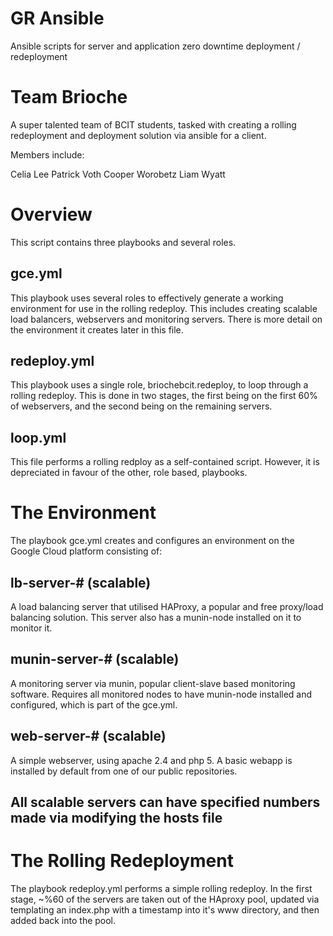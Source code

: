 # GR Ansible
Ansible scripts for server and application zero downtime deployment / redeployment


# Team Brioche
A super talented team of BCIT students, tasked with creating a rolling redeployment and deployment
solution via ansible for a client.

Members include:

Celia Lee
Patrick Voth
Cooper Worobetz
Liam Wyatt

# Overview

This script contains three playbooks and several roles.

## gce.yml

This playbook uses several roles to effectively generate a working environment for use in the rolling redeploy. This includes creating scalable load balancers, webservers and monitoring servers. There is more detail on the environment it creates later in this file.


## redeploy.yml

This playbook uses a single role, briochebcit.redeploy, to loop through a rolling redeploy. This is done in two stages, the first being on the first 60% of webservers, and the second being on the remaining servers.


## loop.yml
This file performs a rolling redploy as a self-contained script. However, it is depreciated in favour of the other, role based, playbooks.



# The Environment

The playbook gce.yml creates and configures an environment on the Google Cloud platform consisting of:

## lb-server-# (scalable)

A load balancing server that utilised HAProxy, a popular and free proxy/load balancing solution. This server also has a munin-node installed on it to monitor it.

## munin-server-# (scalable)

A monitoring server via munin, popular client-slave based monitoring software. Requires all monitored nodes to have munin-node installed and configured, which is part of the gce.yml.

## web-server-# (scalable)

A simple webserver, using apache 2.4 and php 5. A basic webapp is installed by default from one of our public repositories.


## All scalable servers can have specified numbers made via modifying the hosts file

# The Rolling Redeployment

The playbook redeploy.yml performs a simple rolling redeploy. In the first stage, ~%60 of the servers are taken out of the HAproxy pool, updated via templating an index.php with a timestamp into it's www directory, and then added back into the pool.
